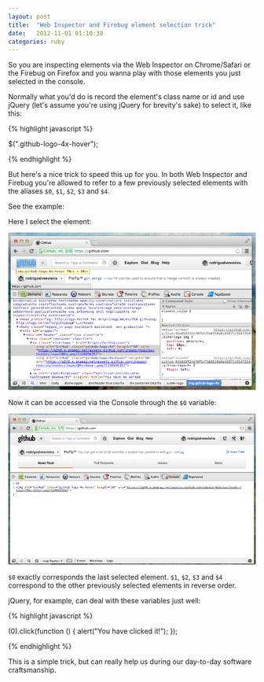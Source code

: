 ```yaml
---
layout: post
title:  "Web Inspector and Firebug element selection trick"
date:   2012-11-01 01:10:38
categories: ruby
---
```


So you are inspecting elements via the Web Inspector on Chrome/Safari or the Firebug on Firefox and you wanna play with those elements you just selected in the console.

Normally what you'd do is record the element's class name or id and use jQuery (let's assume you're using jQuery for brevity's sake) to select it, like this:

{% highlight javascript %}

$(".github-logo-4x-hover");

{% endhighlight %}

But here's a nice trick to speed this up for you. In both Web Inspector and Firebug you're allowed to refer to a few previously selected elements with the aliases `$0`, `$1`, `$2`, `$3` and `$4`.

See the example:

Here I select the element:

[![Selecting an element on the Web Inspector](/images/inspector-firebug/element_selection.png "Selecting an element on the Web Inspector")](http://www.rodrigoalvesvieira.com/images/inspector-firebug/element_selection.png)

Now it can be accessed via the Console through the `$0` variable:

[![Fetching the last selected element on the Web Inspector](/images/inspector-firebug/element_selection1.png "Fetching the last selected element on the Web Inspector")](http://www.rodrigoalvesvieira.com/images/inspector-firebug/element_selection1.png)

`$0` exactly corresponds the last selected element. `$1`, `$2`, `$3` and `$4` correspond to the other previously selected elements in reverse order.

jQuery, for example, can deal with these variables just well:

{% highlight javascript %}

$($0).click(function () {
    alert("You have clicked it!");
});

{% endhighlight %}

This is a simple trick, but can really help us during our day-to-day software craftsmanship.
